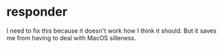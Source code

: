 # responder
I need to fix this because it doesn't work how I think it should. But it saves me from having to deal with MacOS silleness.
